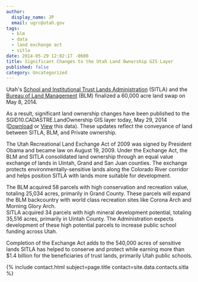 ```yaml
---
author:
  display_name: JP
  email: ugrc@utah.gov
tags:
  - blm
  - data
  - land exchange act
  - sitla
date: 2014-05-29 12:02:17 -0600
title: Significant Changes to the Utah Land Ownership GIS Layer
published: false
category: Uncategorized
---
```


<p><a href="deleted" alt="" title="SITLAOwnershipExchange" width="220" height="423" class="inline-text-left" /></a>Utah's <a href="https://trustlands.utah.gov/">School and Institutional Trust Lands Administration</a> (SITLA) and the <a href="https://www.blm.gov/wo/st/en.html">Bureau of Land Management</a> (BLM) finalized a 60,000 acre land swap on May 8, 2014.</p>
<p>As a result, significant land ownership changes have been published to the SGID10.CADASTRE.LandOwnership GIS layer today, May 29, 2014 (<a href="{% link data/cadastre/land-ownership/index.html %}">Download</a> or <a href="https://sitla.maps.arcgis.com/home/webmap/viewer.html?webmap=a65db3fecae144f9a8d5337b9cc5f0df">View</a> this data). These updates reflect the conveyance of land between SITLA, BLM, and Private ownership.</p>
<p>The Utah Recreational Land Exchange Act of 2009 was signed by President Obama and became law on August 19, 2009. Under the Exchange Act, the BLM and SITLA consolidated land ownership through an equal value exchange of lands in Uintah, Grand and San Juan counties. The exchange protects environmentally-sensitive lands along the Colorado River corridor and helps position SITLA with lands more suitable for development.</p>
<p>The BLM acquired 58 parcels with high conservation and recreation value, totaling 25,034 acres, primarily in Grand County. These parcels will expand the BLM backcountry with world class recreation sites like Corona Arch and Morning Glory Arch.<br />
SITLA acquired 34 parcels with high mineral development potential, totaling 35,516 acres, primarily in Uintah County. The Administration expects development of these high potential parcels to increase public school funding across Utah.</p>
<p>Completion of the Exchange Act adds to the 540,000 acres of sensitive lands SITLA has helped to conserve and protect while earning more than $1.4 billion for the beneficiaries of trust lands, primarily Utah public schools.</p>
<p>{% include contact.html subject=page.title contact=site.data.contacts.sitla %}</p>
